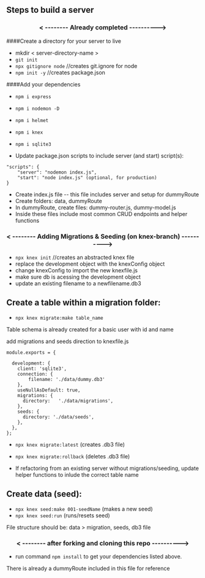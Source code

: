 ## Steps to build a server

### <p align="center">< -------- Already completed ----------></p>

####Create a directory for your server to live

- mkdir < server-directory-name >
- `git init`              
- `npx gitignore node`    //creates git.ignore for node
- `npm init -y`           //creates package.json

####Add your dependencies

- `npm i express`         
- `npm i nodemon -D`	
- `npm i helmet` 		
- `npm i knex`		
- `npm i sqlite3`	

- Update package.json scripts to include server (and start) script(s):

```
"scripts": {
	"server": "nodemon index.js",
	"start": "node index.js" (optional, for production)
}
```

- Create index.js file -- this file includes server and setup for dummyRoute
- Create folders: data, dummyRoute
- In dummyRoute, create files: dummy-router.js, dummy-model.js
- Inside these files include most common CRUD endpoints and helper functions



### <p align="center">< -------- Adding Migrations & Seeding (on knex-branch) ----------></p>

- `npx knex init`    //creates an abstracted knex file
- replace the development object with the knexConfig object
- change knexConfig to import the new knexfile.js
- make sure db is acessing the development object
- update an existing filename to a newfilename.db3

## Create a table within a migration folder:
- `npx knex migrate:make table_name`

Table schema is already created for a basic user with id and name

add migrations and seeds direction to knexfile.js

``` 
module.exports = {

  development: {
    client: 'sqlite3',
    connection: {
        filename: './data/dummy.db3'
    },
    useNullAsDefault: true,
    migrations: {
      directory:   './data/migrations',
    }, 
    seeds: {
      directory: './data/seeds',
    },
  },
};
```



- `npx knex migrate:latest`     (creates .db3 file)
- `npx knex migrate:rollback`   (deletes .db3 file)

- If refactoring from an existing server without migrations/seeding, update helper functions to inlude the correct table name

## Create data (seed):

- `npx knex seed:make 001-seedName`    (makes a new seed)
- `npx knex seed:run`		     (runs/resets seed)


File structure should be: 
data > migration, seeds, db3 file



### <p align="center">< -------- after forking and cloning this repo ----------></p>

- run command `npm install` to get your dependencies listed above.

There is already a dummyRoute included in this file for reference
